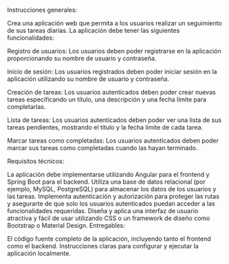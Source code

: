 Instrucciones generales:

Crea una aplicación web que permita a los usuarios realizar un seguimiento de sus tareas diarias. La aplicación debe tener las siguientes funcionalidades:

Registro de usuarios: Los usuarios deben poder registrarse en la aplicación proporcionando su nombre de usuario y contraseña.

Inicio de sesión: Los usuarios registrados deben poder iniciar sesión en la aplicación utilizando su nombre de usuario y contraseña.

Creación de tareas: Los usuarios autenticados deben poder crear nuevas tareas especificando un título, una descripción y una fecha límite para completarlas.

Lista de tareas: Los usuarios autenticados deben poder ver una lista de sus tareas pendientes, mostrando el título y la fecha límite de cada tarea.

Marcar tareas como completadas: Los usuarios autenticados deben poder marcar sus tareas como completadas cuando las hayan terminado.

Requisitos técnicos:

La aplicación debe implementarse utilizando Angular para el frontend y Spring Boot para el backend.
Utiliza una base de datos relacional (por ejemplo, MySQL, PostgreSQL) para almacenar los datos de los usuarios y las tareas.
Implementa autenticación y autorización para proteger las rutas y asegurarte de que solo los usuarios autenticados puedan acceder a las funcionalidades requeridas.
Diseña y aplica una interfaz de usuario atractiva y fácil de usar utilizando CSS o un framework de diseño como Bootstrap o Material Design.
Entregables:

El código fuente completo de la aplicación, incluyendo tanto el frontend como el backend.
Instrucciones claras para configurar y ejecutar la aplicación localmente.